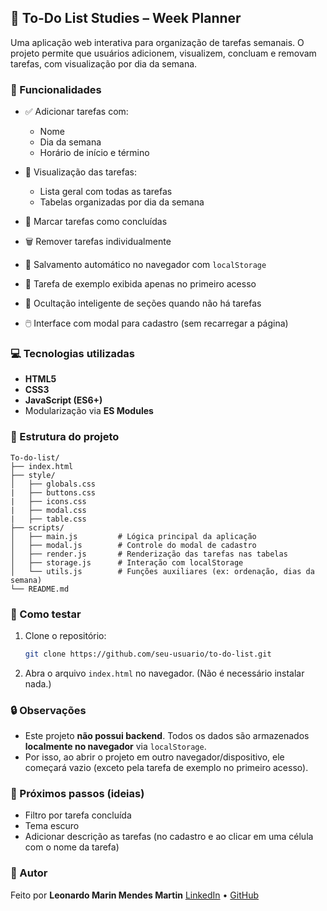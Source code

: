 ## 📝 To-Do List Studies – Week Planner

Uma aplicação web interativa para organização de tarefas semanais. O projeto permite que usuários adicionem, visualizem, concluam e removam tarefas, com visualização por dia da semana.

### 🚀 Funcionalidades

* ✅ Adicionar tarefas com:

  * Nome
  * Dia da semana
  * Horário de início e término
* 📅 Visualização das tarefas:

  * Lista geral com todas as tarefas
  * Tabelas organizadas por dia da semana
* 🧹 Marcar tarefas como concluídas
* 🗑️ Remover tarefas individualmente
* 💾 Salvamento automático no navegador com `localStorage`
* 🧪 Tarefa de exemplo exibida apenas no primeiro acesso
* 🧼 Ocultação inteligente de seções quando não há tarefas
* 🖱️ Interface com modal para cadastro (sem recarregar a página)


### 💻 Tecnologias utilizadas

* **HTML5**
* **CSS3**
* **JavaScript (ES6+)**
* Modularização via **ES Modules**


### 📁 Estrutura do projeto

```
To-do-list/
├── index.html
├── style/
│   ├── globals.css
|   ├── buttons.css
|   ├── icons.css
|   ├── modal.css
|   ├── table.css
├── scripts/
│   ├── main.js         # Lógica principal da aplicação
│   ├── modal.js        # Controle do modal de cadastro
│   ├── render.js       # Renderização das tarefas nas tabelas
│   ├── storage.js      # Interação com localStorage
│   └── utils.js        # Funções auxiliares (ex: ordenação, dias da semana)
└── README.md
```

### 🧪 Como testar

1. Clone o repositório:
   ```bash
   git clone https://github.com/seu-usuario/to-do-list.git
   ```
2. Abra o arquivo `index.html` no navegador.
   (Não é necessário instalar nada.)

### 🔒 Observações

* Este projeto **não possui backend**. Todos os dados são armazenados **localmente no navegador** via `localStorage`.
* Por isso, ao abrir o projeto em outro navegador/dispositivo, ele começará vazio (exceto pela tarefa de exemplo no primeiro acesso).

### 📌 Próximos passos (ideias)

* Filtro por tarefa concluída
* Tema escuro
* Adicionar descrição as tarefas (no cadastro e ao clicar em uma célula com o nome da tarefa)

### 👤 Autor

Feito por **Leonardo Marin Mendes Martin**
[LinkedIn](www.linkedin.com/in/leonardo-marin-mendes-martin-9555271a3) • [GitHub](https://github.com/leommartin)

